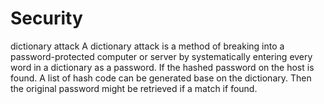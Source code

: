 # Security

dictionary attack A dictionary attack is a method of breaking into a password-protected computer or server by systematically entering every word in a dictionary as a password. If the hashed password on the host is found. A list of hash code can be generated base on the dictionary. Then the original password might be retrieved if a match if found.

